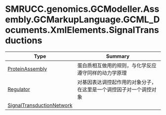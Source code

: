 ﻿
# SMRUCC.genomics.GCModeller.Assembly.GCMarkupLanguage.GCML_Documents.XmlElements.SignalTransductions

|Type|Summary|
|----|-------|
|[ProteinAssembly](./ProteinAssembly.md)|蛋白质相互做用的规则，与化学反应遵守同样的动力学原理|
|[Regulator](./Regulator.md)|对基因表达调控起作用的对象分子，在这里是一个调控因子对一个调控对象|
|[SignalTransductionNetwork](./SignalTransductionNetwork.md)||

